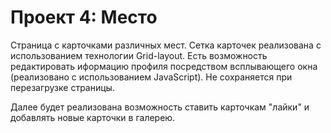 # Проект 4: Место
Страница с карточками различных мест.
Сетка карточек реализована с использованием технологии Grid-layout.
Есть возможность редактировать иформацию профиля посредством всплывающего окна (реализовано с использованием JavaScript).
Не сохраняется при перезагрузке страницы.

Далее будет реализована возможность ставить карточкам "лайки" и добавлять новые карточки в галерею.



